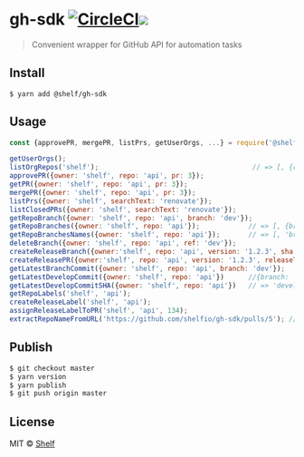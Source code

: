 # gh-sdk [![CircleCI](https://circleci.com/gh/shelfio/gh-sdk/tree/master.svg?style=svg)](https://circleci.com/gh/shelfio/gh-sdk/tree/master)![](https://img.shields.io/badge/code_style-prettier-ff69b4.svg)

> Convenient wrapper for GitHub API for automation tasks

## Install

```
$ yarn add @shelf/gh-sdk
```

## Usage

```js
const {approvePR, mergePR, listPrs, getUserOrgs, ...} = require('@shelf/gh-sdk');

getUserOrgs();
listOrgRepos('shelf');                                      // => [, {repo}]
approvePR({owner: 'shelf', repo: 'api', pr: 3});
getPR({owner: 'shelf', repo: 'api', pr: 3});
mergePR({owner: 'shelf', repo: 'api', pr: 3});
listPrs({owner: 'shelf', searchText: 'renovate'});
listClosedPRs({owner: 'shelf', searchText: 'renovate'});
getRepoBranch({owner: 'shelf', repo: 'api', branch: 'dev'});
getRepoBranches({owner: 'shelf', repo: 'api'});            // => [, {branch}]
getRepoBranchesNames({owner: 'shelf', repo: 'api'});       // => [, 'branch-ref']
deleteBranch({owner: 'shelf', repo: 'api', ref: 'dev'});
createReleaseBranch({owner:'shelf', repo: 'api', version: '1.2.3', sha: 'dev'})  // => ref 'refs/heads/release/v1.2.3` (refs/heads - for git link)
createReleasePR({owner:'shelf', repo: 'api', version: '1.2.3', releaseTitle: 'Good stuff'})  //=> ref: 'release/v1.2.3`, title: Release v1.2.3: Good stuff
getLatestBranchCommit({owner: 'shelf', repo: 'api', branch: 'dev'});
getLatestDevelopCommit({owner: 'shelf', repo: 'api'})      //{branch: 'develop} as default
getLatestDevelopCommitSHA({owner: 'shelf', repo: 'api'})   // => 'develop-branch-hash-string'
getRepoLabels('shelf', 'api');
createReleaseLabel('shelf', 'api');
assignReleaseLabelToPR('shelf', 'api', 134);
extractRepoNameFromURL('https://github.com/shelfio/gh-sdk/pulls/5'); // => gh-sdk
```

## Publish

```sh
$ git checkout master
$ yarn version
$ yarn publish
$ git push origin master
```

## License

MIT © [Shelf](https://shelf.io)
